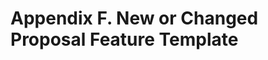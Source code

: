 # Appendix F. New or Changed Proposal Feature Template

<TITLE>

<organization>

<Date(s), Original, Revision, etc>

**Justification for Feature Update:**

<Required>

**Conference Call Conclusions:**

<Optional – note date of conference call where talked about>

**Other Conference Call Topics (not in scope of current proposal):**

<Optional>

**Overview:**

<Include Description of Feature and references>

**Approach:**

**Testing/Validation/Data Source(s):**

<required>

**IO Ref (draft):**

<required>

**IDD Object (New):**

<include as appropriate>

**IDD Object(s) (Revised):**

<include as appropriate>

**Proposed Report Variables:**

**Proposed additions to Meters:**

**EngRef (draft):**

<required>

**Example File and Transition changes:**

As needed.

**Other documents:**

As needed.